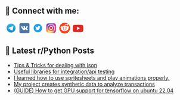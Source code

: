 ## 🔎 Connect with me:
[<img src="https://github.com/bullbesh/bullbesh/blob/main/images/Telegram.png" width="32" height="32" />](https://t.me/bullbesh)
[<img src="https://github.com/bullbesh/bullbesh/blob/main/images/VK.png" width="32" height="32" />](https://vk.com/bullbesh)
[<img src="https://github.com/bullbesh/bullbesh/blob/main/images/Twitter.png" width="32" height="32" />](https://twitter.com/bullbesh1)
[<img src="https://github.com/bullbesh/bullbesh/blob/main/images/Instagram.png" width="32" height="32" />](https://www.instagram.com/bullbesh)
[<img src="https://github.com/bullbesh/bullbesh/blob/main/images/Reddit.png" width="32" height="32" />](https://www.reddit.com/user/bullbesh)
[<img src="https://github.com/bullbesh/bullbesh/blob/main/images/YouTube.png" width="32" height="32" />](https://www.youtube.com/channel/UCtfjRs6uzgq5mfm8S06WTcg)

## 📕 Latest r/Python Posts
<!-- BLOG-POST-LIST:START -->
- [Tips &amp; Tricks for dealing with json](https://www.reddit.com/r/Python/comments/1182ebd/tips_tricks_for_dealing_with_json/)
- [Useful libraries for integration/api testing](https://www.reddit.com/r/Python/comments/11829q9/useful_libraries_for_integrationapi_testing/)
- [I learned how to use spritesheets and play animations properly.](https://www.reddit.com/r/Python/comments/1180zsa/i_learned_how_to_use_spritesheets_and_play/)
- [My project creates synthetic data to analyze transactions](https://www.reddit.com/r/Python/comments/117yiru/my_project_creates_synthetic_data_to_analyze/)
- [&lpar;GUIDE&rpar; How to get GPU support for tensorflow on ubuntu 22.04](https://www.reddit.com/r/Python/comments/117xf0z/guide_how_to_get_gpu_support_for_tensorflow_on/)
<!-- BLOG-POST-LIST:END -->

